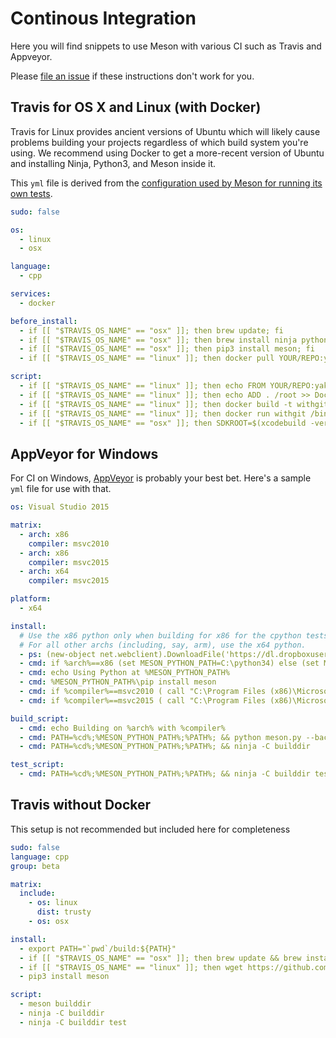 # Continous Integration

Here you will find snippets to use Meson with various CI such as Travis and Appveyor.

Please [file an issue](https://github.com/mesonbuild/meson/issues/new) if these instructions don't work for you.

## Travis for OS X and Linux (with Docker)

Travis for Linux provides ancient versions of Ubuntu which will likely cause problems building your projects regardless of which build system you're using. We recommend using Docker to get a more-recent version of Ubuntu and installing Ninja, Python3, and Meson inside it.

This `yml` file is derived from the [configuration used by Meson for running its own tests](https://github.com/mesonbuild/meson/blob/master/.travis.yml).

```yaml
sudo: false

os:
  - linux
  - osx

language:
  - cpp

services:
  - docker

before_install:
  - if [[ "$TRAVIS_OS_NAME" == "osx" ]]; then brew update; fi
  - if [[ "$TRAVIS_OS_NAME" == "osx" ]]; then brew install ninja python3; fi
  - if [[ "$TRAVIS_OS_NAME" == "osx" ]]; then pip3 install meson; fi
  - if [[ "$TRAVIS_OS_NAME" == "linux" ]]; then docker pull YOUR/REPO:yakkety; fi

script:
  - if [[ "$TRAVIS_OS_NAME" == "linux" ]]; then echo FROM YOUR/REPO:yakkety > Dockerfile; fi
  - if [[ "$TRAVIS_OS_NAME" == "linux" ]]; then echo ADD . /root >> Dockerfile; fi
  - if [[ "$TRAVIS_OS_NAME" == "linux" ]]; then docker build -t withgit .; fi
  - if [[ "$TRAVIS_OS_NAME" == "linux" ]]; then docker run withgit /bin/sh -c "cd /root && TRAVIS=true CC=$CC CXX=$CXX meson builddir && ninja -C builddir test"; fi
  - if [[ "$TRAVIS_OS_NAME" == "osx" ]]; then SDKROOT=$(xcodebuild -version -sdk macosx Path) meson builddir && ninja -C builddir test; fi
```

## AppVeyor for Windows

For CI on Windows, [AppVeyor](https://www.appveyor.com/) is probably your best bet. Here's a sample `yml` file for use with that.

```yaml
os: Visual Studio 2015

matrix:
  - arch: x86
    compiler: msvc2010
  - arch: x86
    compiler: msvc2015
  - arch: x64
    compiler: msvc2015

platform:
  - x64

install:
  # Use the x86 python only when building for x86 for the cpython tests.
  # For all other archs (including, say, arm), use the x64 python.
  - ps: (new-object net.webclient).DownloadFile('https://dl.dropboxusercontent.com/u/37517477/ninja.exe', 'C:\projects\meson\ninja.exe')
  - cmd: if %arch%==x86 (set MESON_PYTHON_PATH=C:\python34) else (set MESON_PYTHON_PATH=C:\python34-x64)
  - cmd: echo Using Python at %MESON_PYTHON_PATH%
  - cmd: %MESON_PYTHON_PATH%\pip install meson
  - cmd: if %compiler%==msvc2010 ( call "C:\Program Files (x86)\Microsoft Visual Studio 10.0\VC\vcvarsall.bat" %arch% )
  - cmd: if %compiler%==msvc2015 ( call "C:\Program Files (x86)\Microsoft Visual Studio 14.0\VC\vcvarsall.bat" %arch% )

build_script:
  - cmd: echo Building on %arch% with %compiler%
  - cmd: PATH=%cd%;%MESON_PYTHON_PATH%;%PATH%; && python meson.py --backend=ninja builddir
  - cmd: PATH=%cd%;%MESON_PYTHON_PATH%;%PATH%; && ninja -C builddir

test_script:
  - cmd: PATH=%cd%;%MESON_PYTHON_PATH%;%PATH%; && ninja -C builddir test
```

## Travis without Docker

This setup is not recommended but included here for completeness

```yaml
sudo: false
language: cpp
group: beta

matrix:
  include:
    - os: linux
      dist: trusty
    - os: osx

install:
  - export PATH="`pwd`/build:${PATH}"
  - if [[ "$TRAVIS_OS_NAME" == "osx" ]]; then brew update && brew install python3 ninja; fi
  - if [[ "$TRAVIS_OS_NAME" == "linux" ]]; then wget https://github.com/ninja-build/ninja/releases/download/v1.7.2/ninja-linux.zip && unzip -q ninja-linux.zip -d build; fi
  - pip3 install meson

script:
  - meson builddir
  - ninja -C builddir
  - ninja -C builddir test
```
